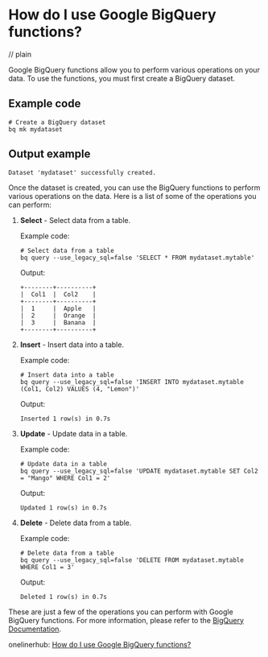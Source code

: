 # How do I use Google BigQuery functions?
// plain

Google BigQuery functions allow you to perform various operations on your data. To use the functions, you must first create a BigQuery dataset.

## Example code

```
# Create a BigQuery dataset
bq mk mydataset
```

## Output example

```
Dataset 'mydataset' successfully created.
```

Once the dataset is created, you can use the BigQuery functions to perform various operations on the data. Here is a list of some of the operations you can perform:

1. **Select** - Select data from a table.

   Example code:
   ```
   # Select data from a table
   bq query --use_legacy_sql=false 'SELECT * FROM mydataset.mytable'
   ```
   Output:
   ```
   +--------+----------+
   |  Col1  |  Col2    |
   +--------+----------+
   |  1     |  Apple   |
   |  2     |  Orange  |
   |  3     |  Banana  |
   +--------+----------+
   ```

2. **Insert** - Insert data into a table.

   Example code:
   ```
   # Insert data into a table
   bq query --use_legacy_sql=false 'INSERT INTO mydataset.mytable (Col1, Col2) VALUES (4, "Lemon")'
   ```
   Output:
   ```
   Inserted 1 row(s) in 0.7s
   ```

3. **Update** - Update data in a table.

   Example code:
   ```
   # Update data in a table
   bq query --use_legacy_sql=false 'UPDATE mydataset.mytable SET Col2 = "Mango" WHERE Col1 = 2'
   ```
   Output:
   ```
   Updated 1 row(s) in 0.7s
   ```

4. **Delete** - Delete data from a table.

   Example code:
   ```
   # Delete data from a table
   bq query --use_legacy_sql=false 'DELETE FROM mydataset.mytable WHERE Col1 = 3'
   ```
   Output:
   ```
   Deleted 1 row(s) in 0.7s
   ```

These are just a few of the operations you can perform with Google BigQuery functions. For more information, please refer to the [BigQuery Documentation](https://cloud.google.com/bigquery/docs/).

onelinerhub: [How do I use Google BigQuery functions?](https://onelinerhub.com/google-big-query/how-do-i-use-google-bigquery-functions)